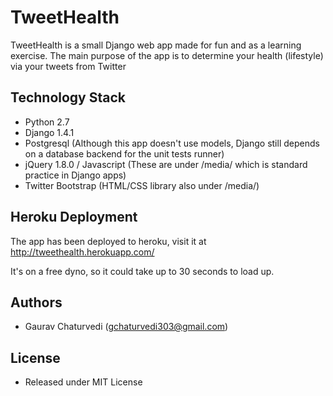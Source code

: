 TweetHealth
===========
TweetHealth is a small Django web app made for fun and as a learning exercise.  The main 
purpose of the app is to determine your health (lifestyle) via your tweets from Twitter

## Technology Stack
- Python 2.7
- Django 1.4.1
- Postgresql (Although this app doesn't use models, Django still depends on a database backend for the unit tests runner)
- jQuery 1.8.0 / Javascript (These are under /media/ which is standard practice in Django apps)
- Twitter Bootstrap (HTML/CSS library also under /media/)

## Heroku Deployment		
The app has been deployed to heroku, visit it at http://tweethealth.herokuapp.com/

It's on a free dyno, so it could take up to 30 seconds to load up.

## Authors
- Gaurav Chaturvedi (gchaturvedi303@gmail.com)

## License
- Released under MIT License
